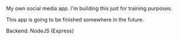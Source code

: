 My own social media app. I'm building this just for training purposes.

This app is going to be finished somewhere in the future.

Backend: NodeJS (Express)
